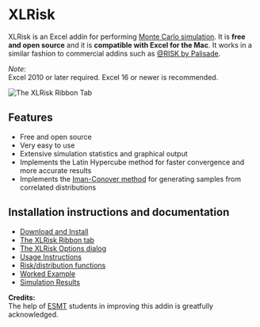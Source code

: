# XLRisk
XLRisk is an Excel addin for performing [Monte Carlo simulation](https://en.wikipedia.org/wiki/Monte_Carlo_method).  It is **free and open source** and it is **compatible with Excel for the Mac**.  It works in a similar fashion to commercial addins such as [@RISK by Palisade](http://www.palisade.com).

*Note:*  
Excel 2010 or later required.  Excel 16 or newer is recommended.

![The XLRisk Ribbon Tab](https://github.com/pyscripter/XLRisk/wiki/Images/XLRisk_Ribbon.jpg)

## Features
* Free and open source
* Very easy to use
* Extensive simulation statistics and graphical output
* Implements the Latin Hypercube method for faster convergence and more accurate results
* Implements the [Iman-Conover method](https://www.uio.no/studier/emner/matnat/math/STK4400/v05/undervisningsmateriale/A%20distribution-free%20approach%20to%20rank%20correlation.pdf) for generating samples from correlated distributions

## Installation instructions and documentation
* [Download and Install](https://github.com/pyscripter/XLRisk/wiki/Installation)
* [The XLRisk Ribbon tab](https://github.com/pyscripter/XLRisk/wiki/Ribbon_Tab)
* [The XLRisk Options dialog](https://github.com/pyscripter/XLRisk/wiki/OptionsDialog)
* [Usage Instructions](https://github.com/pyscripter/XLRisk/wiki/Usage)
* [Risk/distribution functions](https://github.com/pyscripter/XLRisk/wiki/RiskFunctions)
* [Worked Example](https://github.com/pyscripter/XLRisk/wiki/WorkedExample)
* [Simulation Results](https://github.com/pyscripter/XLRisk/wiki/SimResults)


**Credits:**  
The help of [ESMT](https://www.esmt.org/) students in improving this addin is greatfully acknowledged.

